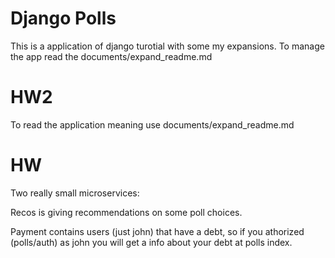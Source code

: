 # Django Polls
This is a application of django turotial with some my expansions.
To manage the app read the documents/expand_readme.md

# HW2
To read the application meaning use documents/expand_readme.md

# HW

Two really small microservices:

Recos is giving recommendations on some poll choices.

Payment contains users (just john) that have a debt, so if you athorized (polls/auth) as john
you will get a info about your debt at polls index.
